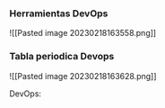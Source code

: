 ### Herramientas DevOps
![[Pasted image 20230218163558.png]]
### Tabla periodica Devops
![[Pasted image 20230218163628.png]]

DevOps:
